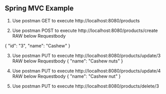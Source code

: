 Spring MVC Example
-------------------

1. Use postman GET to execute http://localhost:8080/products 

2. Use postman POST to execute http://localhost:8080/products/create RAW below Requestbody

{
    "id": "3",
    "name": "Cashew"
} 


3. Use postman PUT to execute http://localhost:8080/products/update/3 RAW below Requestbody
{
    "name": "Cashew nuts"
} 


4. Use postman PUT to execute http://localhost:8080/products/update/4 RAW below Requestbody
{
    "name": "Cashew nut"
} 

4. Use postman PUT to execute http://localhost:8080/products/delete/3 

